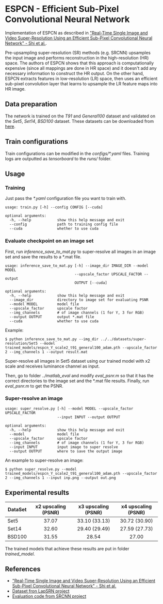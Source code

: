 # ESPCN - Efficient Sub-Pixel Convolutional Neural Network
Implementation of ESPCN as described in ["Real-Time Single Image and Video Super-Resolution Using an Efficient Sub-Pixel Convolutional Neural Network" - Shi et al.](https://www.cv-foundation.org/openaccess/content_cvpr_2016/papers/Shi_Real-Time_Single_Image_CVPR_2016_paper.pdf).

Pre-upsampling super-resolution (SR) methods (e.g. SRCNN) upsamples the input image and performs reconstruction in the high-resolution (HR) space. The authors of ESPCN shows that this approach is computationally expensive (since all mappings are done in HR space) and it doesn't add any necessary information to construct the HR output. On the other hand, ESPCN extracts features in low-resolution (LR) space, then uses an efficient sub-pixel convolution layer that learns to upsample the LR feature maps into HR image.

## Data preparation
The network is trained on the *T91* and *General100* dataset and validated on the *Set5*, *Set14*, *BSD100* dataset. These datasets can be downloaded from [here](http://vllab.ucmerced.edu/wlai24/LapSRN).

## Train configurations
Train configurations can be modified in the _configs/*.yaml_ files. Training logs are outputted as _tensorboard_ to the _runs/_ folder.

## Usage
### Training
Just pass the _*.yaml_ configuration file you want to train with.
```
usage: train.py [-h] --config CONFIG [--cuda]

optional arguments:
  -h, --help            show this help message and exit
  --config              path to training config file
  --cuda                whether to use cuda
```

### Evaluate checkpoint on an image set
First, run *inference_save_to_mat.py* to super-resolve all images in an image set and save the results to a *.mat file.
```
usage: inference_save_to_mat.py [-h] --image_dir IMAGE_DIR --model MODEL
                                --upscale_factor UPSCALE_FACTOR --output
                                OUTPUT [--cuda]

optional arguments:
  -h, --help            show this help message and exit
  --image_dir           directory to image set for evaluating PSNR
  --model MODEL         model file
  --upscale_factor      upscale factor
  --img_channels        # of image channels (1 for Y, 3 for RGB)
  --output OUTPUT       output *.mat file
  --cuda                whether to use cuda
```
Example:
```
$ python inference_save_to_mat.py --img_dir ../../datasets/super-resolution/Set5 --model trained_models/espcn_Y_scale2_t91_general100_adam.pth --upscale_factor 2 --img_channels 1 --output result.mat
```
Super-resolve all images in Set5 dataset using our trained model with x2 scale and receives luminance  channel as input.

Then, go to folder *../matlab_eval* and modify *eval_psnr.m* so that it has the correct directories to the image set and the *.mat file results. Finally, run *eval_psnr.m* to get the PSNR.

### Super-resolve an image
```
usage: super_resolve.py [-h] --model MODEL --upscale_factor UPSCALE_FACTOR
                        --input INPUT --output OUTPUT

optional arguments:
  -h, --help            show this help message and exit
  --model               model file
  --upscale_factor      upscale factor
  --img_channels        # of image channels (1 for Y, 3 for RGB)
  --input INPUT         input image to super resolve
  --output OUTPUT       where to save the output image
```
An example to super-resolve an image:
```
$ python super_resolve.py --model trained_models/espcn_Y_scale2_t91_general100_adam.pth --upscale_factor 2 --img_channels 1 --input inp.png --output out.png
```

## Experimental results

| DataSet | x2 upscaling (PSNR) | x3 upscaling (PSNR) | x4 upscaling (PSNR) |
| ------- |:-------------------:|:-------------------:|:-------------------:|
| Set5    | 37.07               | 33.10 (33.13)       | 30.72 (30.90)       |
| Set14   | 32.60               | 29.40 (29.49)       | 27.59 (27.73)       |
| BSD100  | 31.55               | 28.54               | 27.00               |

The trained models that achieve these results are put in folder *trained_model*.

## References
* ["Real-Time Single Image and Video Super-Resolution Using an Efficient Sub-Pixel Convolutional Neural Network" - Shi et al.](https://www.cv-foundation.org/openaccess/content_cvpr_2016/papers/Shi_Real-Time_Single_Image_CVPR_2016_paper.pdf)
* [Dataset fron LapSRN project](http://vllab.ucmerced.edu/wlai24/LapSRN)
* [Evaluation code from SRCNN project](http://mmlab.ie.cuhk.edu.hk/projects/SRCNN.html)